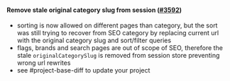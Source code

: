 #### Remove stale original category slug from session ([#3592](https://github.com/shopsys/shopsys/pull/3592))

-   sorting is now allowed on different pages than category, but the sort was still trying to recover from SEO category by replacing current url with the original category slug and sort/filter queries
-   flags, brands and search pages are out of scope of SEO, therefore the stale `originalCategorySlug` is removed from session store preventing wrong url rewrites
-   see #project-base-diff to update your project

